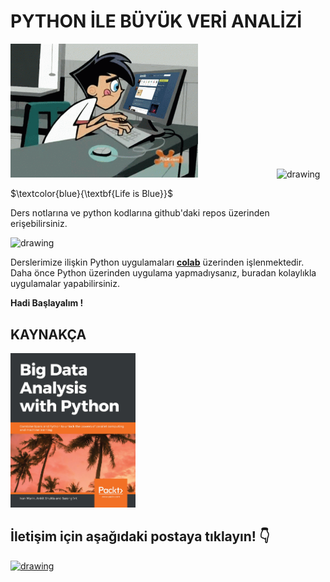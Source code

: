 # **PYTHON İLE BÜYÜK VERİ ANALİZİ** 
<img src=https://raw.githubusercontent.com/mertcank1/BDA/refs/heads/main/animation-cartoons.gif alt="drawing" width="300"/>&emsp;&emsp;&emsp;&emsp;&emsp;&emsp;&emsp;&emsp;&emsp;<img src="https://user-images.githubusercontent.com/74038190/212257472-08e52665-c503-4bd9-aa20-f5a4dae769b5.gif" alt="drawing" width="200"/> 

$\textcolor{blue}{\textbf{Life is Blue}}$

Ders notlarına ve python kodlarına github'daki repos üzerinden erişebilirsiniz.

<img src="https://user-images.githubusercontent.com/74038190/216121964-513bdf95-3c8c-429a-82bc-7c770caca8fc.png" alt="drawing" width="200"/>


Derslerimize ilişkin Python uygulamaları [**colab**](https://colab.research.google.com/) üzerinden işlenmektedir. Daha önce Python üzerinden uygulama yapmadıysanız, buradan kolaylıkla uygulamalar yapabilirsiniz.

**Hadi Başlayalım !**

## KAYNAKÇA

<img src="https://raw.githubusercontent.com/mertcank1/BDA/refs/heads/main/BDA%20referance.jpg" alt="drawing" width="200"/>


## İletişim için aşağıdaki postaya tıklayın! :point_down:

[<img src=https://www.svgrepo.com/show/530453/mail-reception.svg alt="drawing" width="100"/>](mailto:amertcankose@ticaret.edu.tr)
